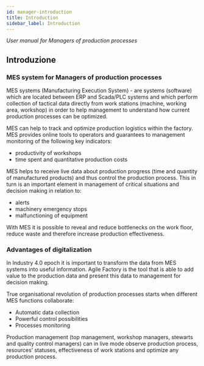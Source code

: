 ```yaml
---
id: manager-introduction
title: Introduction
sidebar_label: Introduction
---
```


*User manual for Managers of production processes*

## Introduzione

### MES system for Managers of production processes
MES systems (Manufacturing Execution System) - are systems (software) which are located between ERP and Scada/PLC systems and which perform collection of tactical data directly from work stations (machine, working area, workshop) in order to help management to understand how current production processes can be optimized.

MES can help to track and optimize production logistics within the factory. MES provides online tools to operators and guarantees to management monitoring of the following key indicators: 
* productivity of workshops 
* time spent and quantitative production costs    

MES helps to receive live data about production progress (time and quantity of manufactured products) and thus control the production process. This in turn is an important element in management of critical situations and decision making in relation to: 
* alerts
* machinery emergency stops
* malfunctioning of equipment

With MES it is possible to reveal and reduce bottlenecks on the work floor, reduce waste and therefore increase production effectiveness. 

### Advantages of digitalization 
In Industry 4.0 epoch it is important to transform the data from MES systems into useful information. Agile Factory is the tool that is able to add value to the production data and present this data to management for decision making.

True organisational revolution of production processes starts when different MES functions collaborate: 
* Automatic data collection
* Powerful control possibilities 
* Processes monitoring

Production management (top management, workshop managers, stewarts and quality control managers) can in live mode observe production process, resources’ statuses, effectiveness of work stations and optimize any production process.
